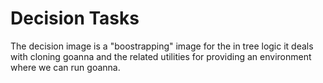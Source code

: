 # Decision Tasks

The decision image is a "boostrapping" image for the in tree logic it
deals with cloning goanna and the related utilities for providing an
environment where we can run goanna.
